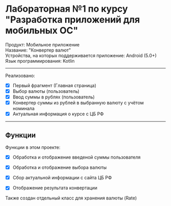 # Лабораторная №1 по курсу "Разработка приложений для мобильных ОС"
Продукт: Мобильное приложение  
Название: "Конвертер валют"  
Устройства, на которых поддерживается приложение: Android (5.0+)  
Язык программирования: Kotlin

---
Реализовано:

- [x] Первый фрагмент (Главная страница)
- [x] Выбор валюты (пользователь)
- [x] Ввод суммы в рублях (пользователь)
- [x] Конвертер суммы из рублей в выбранную валюту с учётом номинала 
- [x] Актуальная информация о курсе с ЦБ РФ

---

## Функции
Функции в этом проекте:
- [x] Обработка и отображение введеной суммы пользователя
- [x] Обработка и отображение выбора валюты 
- [x] Сбор актуальной информации с сайта ЦБ РФ
- [x] Отображение результата конвертации


Также создан отдельный класс для хранения валюты (Rate)
